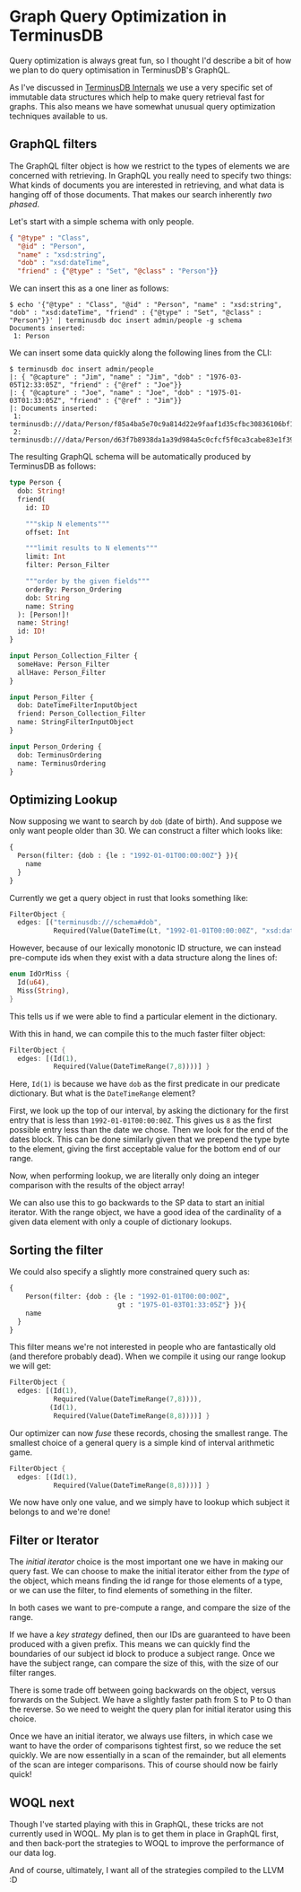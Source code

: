 # Graph Query Optimization in TerminusDB

Query optimization is always great fun, so I thought I'd describe a
bit of how we plan to do query optimisation in TerminusDB's GraphQL.

As I've discussed in [TerminusDB
Internals](../entries/graph_representation.md) we use a very specific
set of immutable data structures which help to make query retrieval
fast for graphs. This also means we have somewhat unusual query
optimization techniques available to us.

## GraphQL filters

The GraphQL filter object is how we restrict to the types of elements
we are concerned with retrieving. In GraphQL you really need to
specify two things: What kinds of documents you are interested in
retrieving, and what data is hanging off of those documents. That
makes our search inherently *two phased*.

Let's start with a simple schema with only people.

```json
{ "@type" : "Class",
  "@id" : "Person",
  "name" : "xsd:string",
  "dob" : "xsd:dateTime",
  "friend" : {"@type" : "Set", "@class" : "Person"}}
```

We can insert this as a one liner as follows:

```shell
$ echo '{"@type" : "Class", "@id" : "Person", "name" : "xsd:string", "dob" : "xsd:dateTime", "friend" : {"@type" : "Set", "@class" : "Person"}}' | terminusdb doc insert admin/people -g schema
Documents inserted:
 1: Person
```

We can insert some data quickly along the following lines from the CLI:

```shell
$ terminusdb doc insert admin/people
|: { "@capture" : "Jim", "name" : "Jim", "dob" : "1976-03-05T12:33:05Z", "friend" : {"@ref" : "Joe"}}
|: { "@capture" : "Joe", "name" : "Joe", "dob" : "1975-01-03T01:33:05Z", "friend" : {"@ref" : "Jim"}}
|: Documents inserted:
 1: terminusdb:///data/Person/f85a4ba5e70c9a814d22e9faaf1d35cfbc30836106bf1fecec7513a6af95bf74
 2: terminusdb:///data/Person/d63f7b8938da1a39d984a5c0cfcf5f0ca3cabe83e1f39691272da5ee556266c0
```

The resulting GraphQL schema will be automatically produced by
TerminusDB as follows:

```graphql
type Person {
  dob: String!
  friend(
    id: ID

    """skip N elements"""
    offset: Int

    """limit results to N elements"""
    limit: Int
    filter: Person_Filter

    """order by the given fields"""
    orderBy: Person_Ordering
    dob: String
    name: String
  ): [Person!]!
  name: String!
  id: ID!
}

input Person_Collection_Filter {
  someHave: Person_Filter
  allHave: Person_Filter
}

input Person_Filter {
  dob: DateTimeFilterInputObject
  friend: Person_Collection_Filter
  name: StringFilterInputObject
}

input Person_Ordering {
  dob: TerminusOrdering
  name: TerminusOrdering
}
```

## Optimizing Lookup

Now supposing we want to search by `dob` (date of birth). And suppose
we only want people older than 30. We can construct a filter which looks like:

```graphql
{
  Person(filter: {dob : {le : "1992-01-01T00:00:00Z"} }){
    name
  }
}
```

Currently we get a query object in rust that looks something like:

```rust
FilterObject {
  edges: [("terminusdb:///schema#dob",
           Required(Value(DateTime(Lt, "1992-01-01T00:00:00Z", "xsd:dateTime"))))] }
```

However, because of our lexically monotonic ID structure, we can
instead pre-compute ids when they exist with a data structure along
the lines of:

```rust
enum IdOrMiss {
  Id(u64),
  Miss(String),
}
```

This tells us if we were able to find a particular element in the
dictionary.

With this in hand, we can compile this to the much faster filter object:

```rust
FilterObject {
  edges: [(Id(1),
           Required(Value(DateTimeRange(7,8))))] }
```

Here, `Id(1)` is because we have `dob` as the first predicate in our
predicate dictionary. But what is the `DateTimeRange` element?

First, we look up the top of our interval, by asking the dictionary
for the first entry that is less than `1992-01-01T00:00:00Z`. This
gives us `8` as the first possible entry less than the date we
chose. Then we look for the end of the dates block. This can be done
similarly given that we prepend the type byte to the element, giving
the first acceptable value for the bottom end of our range.

Now, when performing lookup, we are literally only doing an integer
comparison with the results of the object array!

We can also use this to go backwards to the SP data to start an initial
iterator. With the range object, we have a good idea of the
cardinality of a given data element with only a couple of dictionary
lookups.

## Sorting the filter

We could also specify a slightly more constrained query such as:


```graphql
{
 	Person(filter: {dob : {le : "1992-01-01T00:00:00Z",
                           gt : "1975-01-03T01:33:05Z"} }){
    name
  }
}
```

This filter means we're not interested in people who are fantastically
old (and therefore probably dead). When we compile it using our
range lookup we will get:


```rust
FilterObject {
  edges: [(Id(1),
           Required(Value(DateTimeRange(7,8)))),
          (Id(1),
           Required(Value(DateTimeRange(8,8))))] }
```

Our optimizer can now *fuse* these records, chosing the smallest
range. The smallest choice of a general query is a simple kind of
interval arithmetic game.

```rust
FilterObject {
  edges: [(Id(1),
           Required(Value(DateTimeRange(8,8))))] }
```

We now have only one value, and we simply have to lookup which subject
it belongs to and we're done!

## Filter or Iterator

The *initial iterator* choice is the most important one we have in
making our query fast. We can choose to make the initial iterator
either from the *type* of the object, which means finding the id range
for those elements of a type, or we can use the filter, to find
elements of something in the filter.

In both cases we want to pre-compute a range, and compare the size of
the range.

If we have a *key strategy* defined, then our IDs are guaranteed to
have been produced with a given prefix. This means we can quickly find
the boundaries of our subject id block to produce a subject
range. Once we have the subject range, can compare the size of this,
with the size of our filter ranges.

There is some trade off between going backwards on the object, versus
forwards on the Subject. We have a slightly faster path from S to P to
O than the reverse. So we need to weight the query plan for initial
iterator using this choice.

Once we have an initial iterator, we always use filters, in which case
we want to have the order of comparisons tightest first, so we reduce
the set quickly. We are now essentially in a scan of the remainder,
but all elements of the scan are integer comparisons. This of course
should now be fairly quick!

## WOQL next

Though I've started playing with this in GraphQL, these tricks are not
currently used in WOQL. My plan is to get them in place in GraphQL
first, and then back-port the strategies to WOQL to improve the
performance of our data log.

And of course, ultimately, I want all of the strategies compiled to
the LLVM :D
